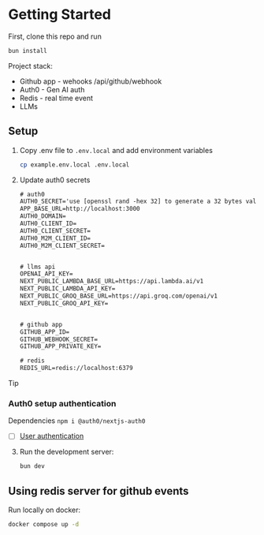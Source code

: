 # Getting Started

First, clone this repo and run

```sh
bun install
```

Project stack:

- Github app - wehooks /api/github/webhook
- Auth0 - Gen AI auth
- Redis - real time event
- LLMs

## Setup

1. Copy .env file to `.env.local` and add environment variables

   ```sh
   cp example.env.local .env.local
   ```

2. Update auth0 secrets

   ```txt
   # auth0
   AUTH0_SECRET='use [openssl rand -hex 32] to generate a 32 bytes value'
   APP_BASE_URL=http://localhost:3000
   AUTH0_DOMAIN=
   AUTH0_CLIENT_ID=
   AUTH0_CLIENT_SECRET=
   AUTH0_M2M_CLIENT_ID=
   AUTH0_M2M_CLIENT_SECRET=


   # llms api
   OPENAI_API_KEY=
   NEXT_PUBLIC_LAMBDA_BASE_URL=https://api.lambda.ai/v1
   NEXT_PUBLIC_LAMBDA_API_KEY=
   NEXT_PUBLIC_GROQ_BASE_URL=https://api.groq.com/openai/v1
   NEXT_PUBLIC_GROQ_API_KEY=


   # github app
   GITHUB_APP_ID=
   GITHUB_WEBHOOK_SECRET=
   GITHUB_APP_PRIVATE_KEY=

   # redis
   REDIS_URL=redis://localhost:6379
   ```

> [!TIP]
>
> ### Auth0 setup authentication
>
> Dependencies `npm i @auth0/nextjs-auth0`
>
> - [ ] [User authentication](https://auth0.com/ai/docs/user-authentication)

3. Run the development server:

   ```sh
   bun dev
   ```

## Using redis server for github events

Run locally on docker:

```sh
docker compose up -d
```

